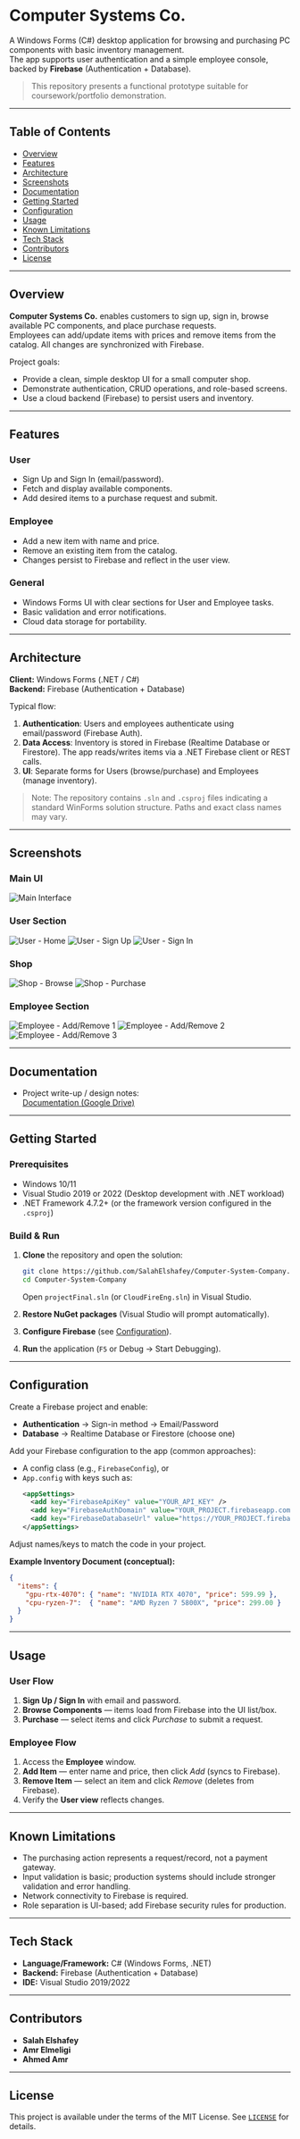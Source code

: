 # Computer Systems Co.

A Windows Forms (C#) desktop application for browsing and purchasing PC components with basic inventory management.  
The app supports user authentication and a simple employee console, backed by **Firebase** (Authentication + Database).

> This repository presents a functional prototype suitable for coursework/portfolio demonstration.

---

## Table of Contents
- [Overview](#overview)
- [Features](#features)
- [Architecture](#architecture)
- [Screenshots](#screenshots)
- [Documentation](#documentation)
- [Getting Started](#getting-started)
- [Configuration](#configuration)
- [Usage](#usage)
- [Known Limitations](#known-limitations)
- [Tech Stack](#tech-stack)
- [Contributors](#contributors)
- [License](#license)

---

## Overview

**Computer Systems Co.** enables customers to sign up, sign in, browse available PC components, and place purchase requests.  
Employees can add/update items with prices and remove items from the catalog. All changes are synchronized with Firebase.

Project goals:
- Provide a clean, simple desktop UI for a small computer shop.
- Demonstrate authentication, CRUD operations, and role-based screens.
- Use a cloud backend (Firebase) to persist users and inventory.

---

## Features

### User
- Sign Up and Sign In (email/password).
- Fetch and display available components.
- Add desired items to a purchase request and submit.

### Employee
- Add a new item with name and price.
- Remove an existing item from the catalog.
- Changes persist to Firebase and reflect in the user view.

### General
- Windows Forms UI with clear sections for User and Employee tasks.
- Basic validation and error notifications.
- Cloud data storage for portability.

---

## Architecture

**Client:** Windows Forms (.NET / C#)  
**Backend:** Firebase (Authentication + Database)

Typical flow:
1. **Authentication**: Users and employees authenticate using email/password (Firebase Auth).
2. **Data Access**: Inventory is stored in Firebase (Realtime Database or Firestore). The app reads/writes items via a .NET Firebase client or REST calls.
3. **UI**: Separate forms for Users (browse/purchase) and Employees (manage inventory).

> Note: The repository contains `.sln` and `.csproj` files indicating a standard WinForms solution structure. Paths and exact class names may vary.

---

## Screenshots

### Main UI
![Main Interface](https://github.com/SalahElshafey/Computer-System-Company/blob/main/Screenshots/images.png?raw=true)

### User Section
![User - Home](https://github.com/SalahElshafey/Computer-System-Company/blob/main/Screenshots/Screenshot%202023-03-01%20200320.png?raw=true)
![User - Sign Up](https://github.com/SalahElshafey/Computer-System-Company/blob/main/Screenshots/Screenshot%202023-03-01%20200420.png?raw=true)
![User - Sign In](https://github.com/SalahElshafey/Computer-System-Company/blob/main/Screenshots/Screenshot%202023-03-01%20200442.png?raw=true)

### Shop
![Shop - Browse](https://github.com/SalahElshafey/Computer-System-Company/blob/main/Screenshots/Screenshot%202023-03-01%20200508.png?raw=true)
![Shop - Purchase](https://github.com/SalahElshafey/Computer-System-Company/blob/main/Screenshots/Screenshot%202023-03-01%20200547.png?raw=true)

### Employee Section
![Employee - Add/Remove 1](https://github.com/SalahElshafey/Computer-System-Company/blob/main/Screenshots/Screenshot%202023-03-01%20200618.png?raw=true)
![Employee - Add/Remove 2](https://github.com/SalahElshafey/Computer-System-Company/blob/main/Screenshots/Screenshot%202023-03-01%20200645.png?raw=true)
![Employee - Add/Remove 3](https://github.com/SalahElshafey/Computer-System-Company/blob/main/Screenshots/Screenshot%202023-03-01%20200729.png?raw=true)

---

## Documentation

- Project write-up / design notes:  
  [Documentation (Google Drive)](https://drive.google.com/file/d/1GvopfSSP55JSOHk7IQf6RaXHpg47nWOA/view?usp=sharing)

---

## Getting Started

### Prerequisites
- Windows 10/11
- Visual Studio 2019 or 2022 (Desktop development with .NET workload)
- .NET Framework 4.7.2+ (or the framework version configured in the `.csproj`)

### Build & Run
1. **Clone** the repository and open the solution:
   ```bash
   git clone https://github.com/SalahElshafey/Computer-System-Company.git
   cd Computer-System-Company
   ```
   Open `projectFinal.sln` (or `CloudFireEng.sln`) in Visual Studio.

2. **Restore NuGet packages** (Visual Studio will prompt automatically).

3. **Configure Firebase** (see [Configuration](#configuration)).

4. **Run** the application (`F5` or Debug → Start Debugging).

---

## Configuration

Create a Firebase project and enable:
- **Authentication** → Sign-in method → Email/Password
- **Database** → Realtime Database or Firestore (choose one)

Add your Firebase configuration to the app (common approaches):
- A config class (e.g., `FirebaseConfig`), or
- `App.config` with keys such as:
  ```xml
  <appSettings>
    <add key="FirebaseApiKey" value="YOUR_API_KEY" />
    <add key="FirebaseAuthDomain" value="YOUR_PROJECT.firebaseapp.com" />
    <add key="FirebaseDatabaseUrl" value="https://YOUR_PROJECT.firebaseio.com" />
  </appSettings>
  ```
Adjust names/keys to match the code in your project.

**Example Inventory Document (conceptual):**
```json
{
  "items": {
    "gpu-rtx-4070": { "name": "NVIDIA RTX 4070", "price": 599.99 },
    "cpu-ryzen-7":  { "name": "AMD Ryzen 7 5800X", "price": 299.00 }
  }
}
```

---

## Usage

### User Flow
1. **Sign Up / Sign In** with email and password.
2. **Browse Components** — items load from Firebase into the UI list/box.
3. **Purchase** — select items and click *Purchase* to submit a request.

### Employee Flow
1. Access the **Employee** window.
2. **Add Item** — enter name and price, then click *Add* (syncs to Firebase).
3. **Remove Item** — select an item and click *Remove* (deletes from Firebase).
4. Verify the **User view** reflects changes.

---

## Known Limitations

- The purchasing action represents a request/record, not a payment gateway.
- Input validation is basic; production systems should include stronger validation and error handling.
- Network connectivity to Firebase is required.
- Role separation is UI-based; add Firebase security rules for production.

---

## Tech Stack
- **Language/Framework:** C# (Windows Forms, .NET)
- **Backend:** Firebase (Authentication + Database)
- **IDE:** Visual Studio 2019/2022

---

## Contributors
- **Salah Elshafey**
- **Amr Elmeligi**
- **Ahmed Amr**

---

## License
This project is available under the terms of the MIT License. See [`LICENSE`](./LICENSE) for details.
